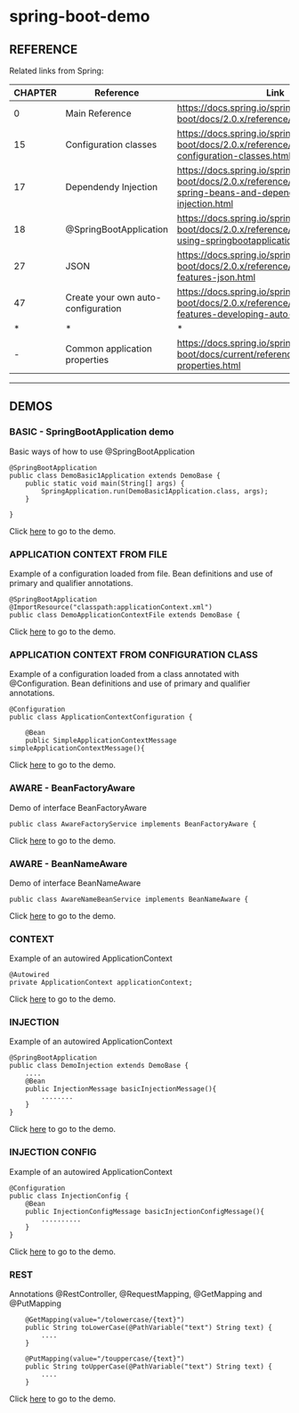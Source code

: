 # spring-boot-demo
## REFERENCE
Related links from Spring:

CHAPTER | Reference | Link
--------- | --------- | ----------
0|Main Reference | https://docs.spring.io/spring-boot/docs/2.0.x/reference/html/index.html
15|Configuration classes | https://docs.spring.io/spring-boot/docs/2.0.x/reference/html/using-boot-configuration-classes.html
17|Dependendy Injection | https://docs.spring.io/spring-boot/docs/2.0.x/reference/html/using-boot-spring-beans-and-dependency-injection.html
18|@SpringBootApplication | https://docs.spring.io/spring-boot/docs/2.0.x/reference/html/using-boot-using-springbootapplication-annotation.html
27|JSON |https://docs.spring.io/spring-boot/docs/2.0.x/reference/html/boot-features-json.html
47|Create your own auto-configuration|https://docs.spring.io/spring-boot/docs/2.0.x/reference/html/boot-features-developing-auto-configuration.html
*|*|*
-|Common application properties|https://docs.spring.io/spring-boot/docs/current/reference/html/application-properties.html
--------------------

## DEMOS

### BASIC - SpringBootApplication demo
Basic ways of how to use @SpringBootApplication
```
@SpringBootApplication
public class DemoBasic1Application extends DemoBase {
    public static void main(String[] args) {
        SpringApplication.run(DemoBasic1Application.class, args);
    }

}
```
Click [here](https://github.com/ciprisanchez/spring-demo/tree/master/src/main/java/com/craneos/spring/demos/basic) to go to the demo.


### APPLICATION CONTEXT FROM FILE
Example of a configuration loaded from file. Bean definitions and use of primary and qualifier annotations.
```
@SpringBootApplication
@ImportResource("classpath:applicationContext.xml")
public class DemoApplicationContextFile extends DemoBase {
```
Click [here](https://github.com/ciprisanchez/spring-mvc-demo/tree/master/src/main/java/com/craneos/spring/demos/applicationcontext/xml) to go to the demo.


### APPLICATION CONTEXT FROM CONFIGURATION CLASS
Example of a configuration loaded from a class annotated with @Configuration. Bean definitions and use of primary and qualifier annotations.
```
@Configuration
public class ApplicationContextConfiguration {

    @Bean
    public SimpleApplicationContextMessage simpleApplicationContextMessage(){
```
Click [here](https://github.com/ciprisanchez/spring-mvc-demo/tree/master/src/main/java/com/craneos/spring/demos/applicationcontext/annotation) to go to the demo.


### AWARE - BeanFactoryAware
Demo of interface BeanFactoryAware
```
public class AwareFactoryService implements BeanFactoryAware {
```
Click [here](https://github.com/ciprisanchez/spring-demo/tree/master/src/main/java/com/craneos/spring/demos/awarefactory) to go to the demo.


### AWARE - BeanNameAware
Demo of interface BeanNameAware
```
public class AwareNameBeanService implements BeanNameAware {
```
Click [here](https://github.com/ciprisanchez/spring-demo/tree/master/src/main/java/com/craneos/spring/demos/awarename) to go to the demo.


### CONTEXT
Example of an autowired ApplicationContext
```
@Autowired
private ApplicationContext applicationContext;
```
Click [here](https://github.com/ciprisanchez/spring-demo/tree/master/src/main/java/com/craneos/spring/demos/context) to go to the demo.


### INJECTION
Example of an autowired ApplicationContext
```
@SpringBootApplication
public class DemoInjection extends DemoBase {
    ....
    @Bean
    public InjectionMessage basicInjectionMessage(){
        ........
    }
}
```
Click [here](https://github.com/ciprisanchez/spring-demo/tree/master/src/main/java/com/craneos/spring/demos/injection) to go to the demo.


### INJECTION CONFIG
Example of an autowired ApplicationContext
```
@Configuration
public class InjectionConfig {
    @Bean
    public InjectionConfigMessage basicInjectionConfigMessage(){
        ..........
    }
}
```
Click [here](https://github.com/ciprisanchez/spring-demo/tree/master/src/main/java/com/craneos/spring/demos/injectionconfig) to go to the demo.


### REST
Annotations @RestController, @RequestMapping, @GetMapping and @PutMapping
```
    @GetMapping(value="/tolowercase/{text}")
    public String toLowerCase(@PathVariable("text") String text) {
        ....
    }

    @PutMapping(value="/touppercase/{text}")
    public String toUpperCase(@PathVariable("text") String text) {
        ....
    }
```
Click [here](https://github.com/ciprisanchez/spring-demo/tree/master/src/main/java/com/craneos/spring/demos/rest) to go to the demo.